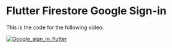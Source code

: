 # Flutter Firestore Google Sign-in

This is the code for the following video.

[![Google_sign_in_flutter](http://img.youtube.com/vi/tUlnoAZAk78/0.jpg)](http://www.youtube.com/watch?v=tUlnoAZAk78 "Google Authentication for Flutter")
